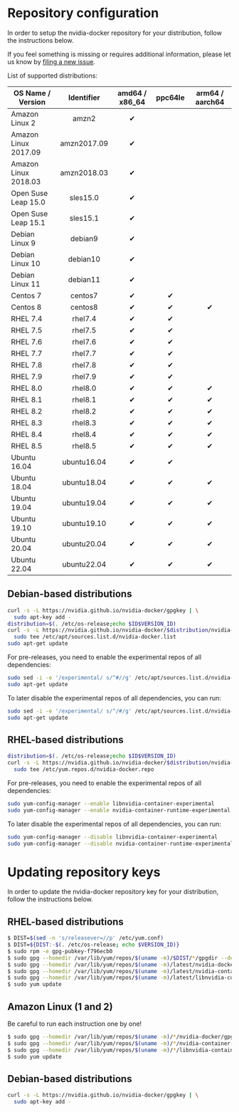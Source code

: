 # Repository configuration

In order to setup the nvidia-docker repository for your distribution, follow the instructions below.

If you feel something is missing or requires additional information, please let us know by [filing a new issue](https://github.com/NVIDIA/nvidia-docker/issues/new).

List of supported distributions:

|  OS Name / Version   |  Identifier | amd64 / x86_64 | ppc64le | arm64 / aarch64 |
| -------------------- | :---------: | :------------: | :-----: | :-------------: |
| Amazon Linux 2       | amzn2       |       ✔        |         |                 |
| Amazon Linux 2017.09 | amzn2017.09 |       ✔        |         |                 |
| Amazon Linux 2018.03 | amzn2018.03 |       ✔        |         |                 |
| Open Suse Leap 15.0  | sles15.0    |       ✔        |         |                 |
| Open Suse Leap 15.1  | sles15.1    |       ✔        |         |                 |
| Debian Linux 9       | debian9     |       ✔        |         |                 |
| Debian Linux 10      | debian10    |       ✔        |         |                 |
| Debian Linux 11      | debian11    |       ✔        |         |                 |
| Centos 7             | centos7     |       ✔        |    ✔    |                 |
| Centos 8             | centos8     |       ✔        |    ✔    |        ✔        |
| RHEL 7.4             | rhel7.4     |       ✔        |    ✔    |                 |
| RHEL 7.5             | rhel7.5     |       ✔        |    ✔    |                 |
| RHEL 7.6             | rhel7.6     |       ✔        |    ✔    |                 |
| RHEL 7.7             | rhel7.7     |       ✔        |    ✔    |                 |
| RHEL 7.8             | rhel7.8     |       ✔        |    ✔    |                 |
| RHEL 7.9             | rhel7.9     |       ✔        |    ✔    |                 |
| RHEL 8.0             | rhel8.0     |       ✔        |    ✔    |        ✔        |
| RHEL 8.1             | rhel8.1     |       ✔        |    ✔    |        ✔        |
| RHEL 8.2             | rhel8.2     |       ✔        |    ✔    |        ✔        |
| RHEL 8.3             | rhel8.3     |       ✔        |    ✔    |        ✔        |
| RHEL 8.4             | rhel8.4     |       ✔        |    ✔    |        ✔        |
| RHEL 8.5             | rhel8.5     |       ✔        |    ✔    |        ✔        |
| Ubuntu 16.04         | ubuntu16.04 |       ✔        |    ✔    |                 |
| Ubuntu 18.04         | ubuntu18.04 |       ✔        |    ✔    |        ✔        |
| Ubuntu 19.04         | ubuntu19.04 |       ✔        |    ✔    |        ✔        |
| Ubuntu 19.10         | ubuntu19.10 |       ✔        |    ✔    |        ✔        |
| Ubuntu 20.04         | ubuntu20.04 |       ✔        |    ✔    |        ✔        |
| Ubuntu 22.04         | ubuntu22.04 |       ✔        |    ✔    |        ✔        |

## Debian-based distributions

```bash
curl -s -L https://nvidia.github.io/nvidia-docker/gpgkey | \
  sudo apt-key add -
distribution=$(. /etc/os-release;echo $ID$VERSION_ID)
curl -s -L https://nvidia.github.io/nvidia-docker/$distribution/nvidia-docker.list | \
  sudo tee /etc/apt/sources.list.d/nvidia-docker.list
sudo apt-get update
```

For pre-releases, you need to enable the experimental repos of all dependencies:
```bash
sudo sed -i -e '/experimental/ s/^#//g' /etc/apt/sources.list.d/nvidia-docker.list
sudo apt-get update
```

To later disable the experimental repos of all dependencies, you can run:
```bash
sudo sed -i -e '/experimental/ s/^/#/g' /etc/apt/sources.list.d/nvidia-docker.list
sudo apt-get update
```

## RHEL-based distributions

```bash
distribution=$(. /etc/os-release;echo $ID$VERSION_ID)
curl -s -L https://nvidia.github.io/nvidia-docker/$distribution/nvidia-docker.repo | \
  sudo tee /etc/yum.repos.d/nvidia-docker.repo
```

For pre-releases, you need to enable the experimental repos of all dependencies:
```bash
sudo yum-config-manager --enable libnvidia-container-experimental
sudo yum-config-manager --enable nvidia-container-runtime-experimental
```

To later disable the experimental repos of all dependencies, you can run:
```bash
sudo yum-config-manager --disable libnvidia-container-experimental
sudo yum-config-manager --disable nvidia-container-runtime-experimental
```

# Updating repository keys

In order to update the nvidia-docker repository key for your distribution, follow the instructions below.

## RHEL-based distributions

```bash
$ DIST=$(sed -n 's/releasever=//p' /etc/yum.conf)
$ DIST=${DIST:-$(. /etc/os-release; echo $VERSION_ID)}
$ sudo rpm -e gpg-pubkey-f796ecb0
$ sudo gpg --homedir /var/lib/yum/repos/$(uname -m)/$DIST/*/gpgdir --delete-key f796ecb0
$ sudo gpg --homedir /var/lib/yum/repos/$(uname -m)/latest/nvidia-docker/gpgdir --delete-key f796ecb0
$ sudo gpg --homedir /var/lib/yum/repos/$(uname -m)/latest/nvidia-container-runtime/gpgdir --delete-key f796ecb0
$ sudo gpg --homedir /var/lib/yum/repos/$(uname -m)/latest/libnvidia-container/gpgdir --delete-key f796ecb0
$ sudo yum update
```

## Amazon Linux (1 and 2)

Be careful to run each instruction one by one!

```bash
$ sudo gpg --homedir /var/lib/yum/repos/$(uname -m)/*/nvidia-docker/gpgdir --delete-key f796ecb0
$ sudo gpg --homedir /var/lib/yum/repos/$(uname -m)/*/nvidia-container-runtime/gpgdir --delete-key f796ecb0
$ sudo gpg --homedir /var/lib/yum/repos/$(uname -m)/*/libnvidia-container/gpgdir --delete-key f796ecb0
$ sudo yum update
```

## Debian-based distributions
```bash
curl -s -L https://nvidia.github.io/nvidia-docker/gpgkey | \
  sudo apt-key add -
```
